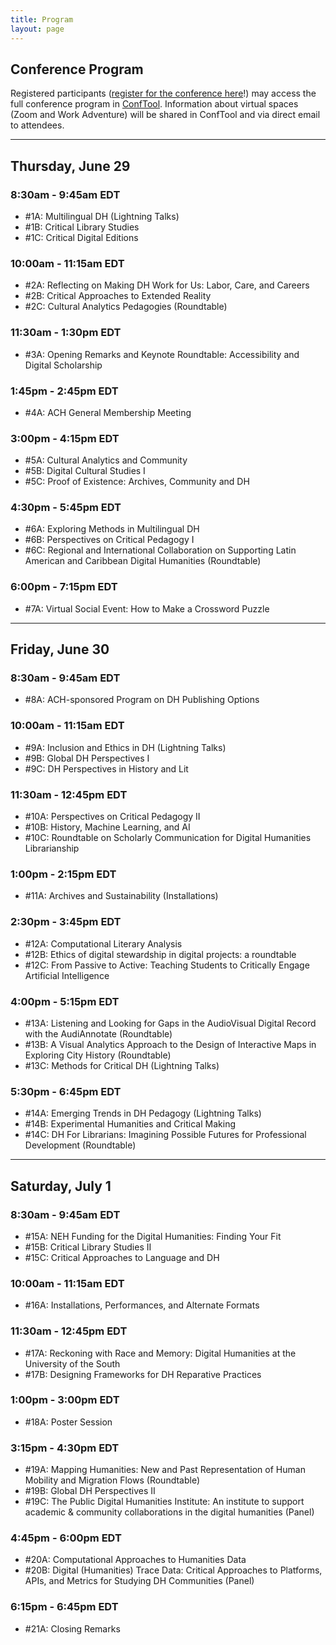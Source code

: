 ```yaml
---
title: Program
layout: page
---
```


## Conference Program

Registered participants ([register for the conference here](https://members.ach.org/civicrm/event/info/?id=20&reset=1)!) may access the full conference program in [ConfTool](https://www.conftool.pro/ach2023/). Information about virtual spaces (Zoom and Work Adventure) will be shared in ConfTool and via direct email to attendees. 

---

## Thursday, June 29
### 8:30am - 9:45am EDT
* #1A: Multilingual DH (Lightning Talks)
* #1B: Critical Library Studies
* #1C: Critical Digital Editions

### 10:00am - 11:15am EDT
* #2A: Reflecting on Making DH Work for Us: Labor, Care, and Careers
* #2B: Critical Approaches to Extended Reality
* #2C: Cultural Analytics Pedagogies (Roundtable)

### 11:30am - 1:30pm EDT
* #3A: Opening Remarks and Keynote Roundtable: Accessibility and Digital Scholarship

### 1:45pm - 2:45pm EDT
* #4A: ACH General Membership Meeting

### 3:00pm - 4:15pm EDT
* #5A: Cultural Analytics and Community
* #5B: Digital Cultural Studies I
* #5C: Proof of Existence: Archives, Community and DH

### 4:30pm - 5:45pm EDT
* #6A: Exploring Methods in Multilingual DH
* #6B: Perspectives on Critical Pedagogy I
* #6C: Regional and International Collaboration on Supporting Latin American and Caribbean Digital Humanities (Roundtable)

### 6:00pm - 7:15pm EDT
* #7A: Virtual Social Event: How to Make a Crossword Puzzle

---

## Friday, June 30
### 8:30am - 9:45am EDT
* #8A: ACH-sponsored Program on DH Publishing Options

### 10:00am - 11:15am EDT
* #9A: Inclusion and Ethics in DH (Lightning Talks)
* #9B: Global DH Perspectives I
* #9C: DH Perspectives in History and Lit

### 11:30am - 12:45pm EDT
* #10A: Perspectives on Critical Pedagogy II
* #10B: History, Machine Learning, and AI
* #10C: Roundtable on Scholarly Communication for Digital Humanities Librarianship

### 1:00pm - 2:15pm EDT
* #11A: Archives and Sustainability (Installations)

### 2:30pm - 3:45pm EDT
* #12A: Computational Literary Analysis
* #12B: Ethics of digital stewardship in digital projects: a roundtable
* #12C: From Passive to Active: Teaching Students to Critically Engage Artificial Intelligence

### 4:00pm - 5:15pm EDT
* #13A: Listening and Looking for Gaps in the AudioVisual Digital Record with the AudiAnnotate (Roundtable)
* #13B: A Visual Analytics Approach to the Design of Interactive Maps in Exploring City History (Roundtable)
* #13C: Methods for Critical DH (Lightning Talks)

### 5:30pm - 6:45pm EDT
* #14A: Emerging Trends in DH Pedagogy (Lightning Talks)
* #14B: Experimental Humanities and Critical Making
* #14C: DH For Librarians: Imagining Possible Futures for Professional Development (Roundtable)

---

## Saturday, July 1
### 8:30am - 9:45am EDT
* #15A: NEH Funding for the Digital Humanities: Finding Your Fit
* #15B: Critical Library Studies II
* #15C: Critical Approaches to Language and DH

### 10:00am - 11:15am EDT
* #16A: Installations, Performances, and Alternate Formats

### 11:30am - 12:45pm EDT
* #17A: Reckoning with Race and Memory: Digital Humanities at the University of the South
* #17B: Designing Frameworks for DH Reparative Practices

### 1:00pm - 3:00pm EDT
* #18A: Poster Session

### 3:15pm - 4:30pm EDT
* #19A: Mapping Humanities: New and Past Representation of Human Mobility and Migration Flows (Roundtable)
* #19B: Global DH Perspectives II
* #19C: The Public Digital Humanities Institute: An institute to support academic & community collaborations in the digital humanities (Panel)

### 4:45pm - 6:00pm EDT
* #20A: Computational Approaches to Humanities Data
* #20B: Digital (Humanities) Trace Data: Critical Approaches to Platforms, APIs, and Metrics for Studying DH Communities (Panel)

### 6:15pm - 6:45pm EDT
* #21A: Closing Remarks
